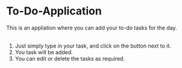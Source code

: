 # To-Do-Application
This is an appliation where you can add your to-do tasks for the day.<br><br>
1) Just simply type in your task, and click on the button next to it.<br>
2) You task will be added.<br>
3) You can edit or delete the tasks as required.
